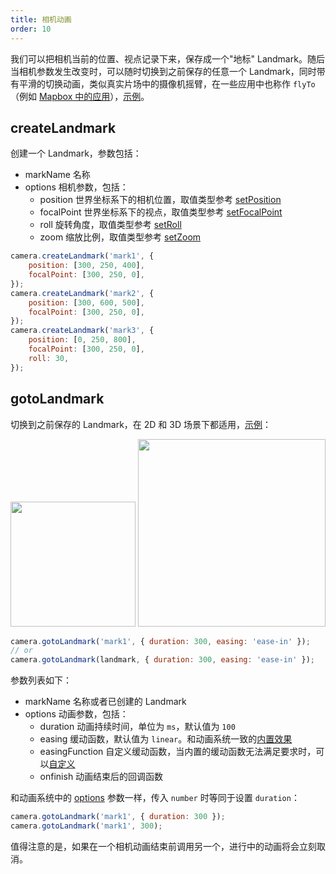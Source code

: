 ```yaml
---
title: 相机动画
order: 10
---
```


我们可以把相机当前的位置、视点记录下来，保存成一个"地标" Landmark。随后当相机参数发生改变时，可以随时切换到之前保存的任意一个 Landmark，同时带有平滑的切换动画，类似真实片场中的摄像机摇臂，在一些应用中也称作 `flyTo`（例如 [Mapbox 中的应用](https:/.mapbox.com/mapbox-gl-js/example/flyto/)），[示例](/zh/examples/camera/camera-animation/#landmark2)。

## createLandmark

创建一个 Landmark，参数包括：

- markName 名称
- options 相机参数，包括：
  - position 世界坐标系下的相机位置，取值类型参考 [setPosition](/zh/api/camera#setposition)
  - focalPoint 世界坐标系下的视点，取值类型参考 [setFocalPoint](/zh/api/camera#setfocalpoint)
  - roll 旋转角度，取值类型参考 [setRoll](/zh/api/camera#setroll)
  - zoom 缩放比例，取值类型参考 [setZoom](/zh/api/camera#setzoom)

```js
camera.createLandmark('mark1', {
    position: [300, 250, 400],
    focalPoint: [300, 250, 0],
});
camera.createLandmark('mark2', {
    position: [300, 600, 500],
    focalPoint: [300, 250, 0],
});
camera.createLandmark('mark3', {
    position: [0, 250, 800],
    focalPoint: [300, 250, 0],
    roll: 30,
});
```

## gotoLandmark

切换到之前保存的 Landmark，在 2D 和 3D 场景下都适用，[示例](/zh/examples/camera/camera-animation/#landmark2)：

<img src="https://gw.alipayobjects.com/mdn/rms_6ae20b/afts/img/A*EL2XSL5qSQ8AAAAAAAAAAAAAARQnAQ" width="200">
<img src="https://gw.alipayobjects.com/mdn/rms_6ae20b/afts/img/A*o4eKT4ZQfJcAAAAAAAAAAAAAARQnAQ" width="300">

```js
camera.gotoLandmark('mark1', { duration: 300, easing: 'ease-in' });
// or
camera.gotoLandmark(landmark, { duration: 300, easing: 'ease-in' });
```

参数列表如下：

- markName 名称或者已创建的 Landmark
- options 动画参数，包括：
  - duration 动画持续时间，单位为 `ms`，默认值为 `100`
  - easing 缓动函数，默认值为 `linear`。和动画系统一致的[内置效果](/zh/api/animation/waapi#easing-1)
  - easingFunction 自定义缓动函数，当内置的缓动函数无法满足要求时，可以[自定义](/zh/api/animation/waapi#easingfunction)
  - onfinish 动画结束后的回调函数

和动画系统中的 [options](/zh/api/animation/waapi#options) 参数一样，传入 `number` 时等同于设置 `duration`：

```js
camera.gotoLandmark('mark1', { duration: 300 });
camera.gotoLandmark('mark1', 300);
```

值得注意的是，如果在一个相机动画结束前调用另一个，进行中的动画将会立刻取消。

